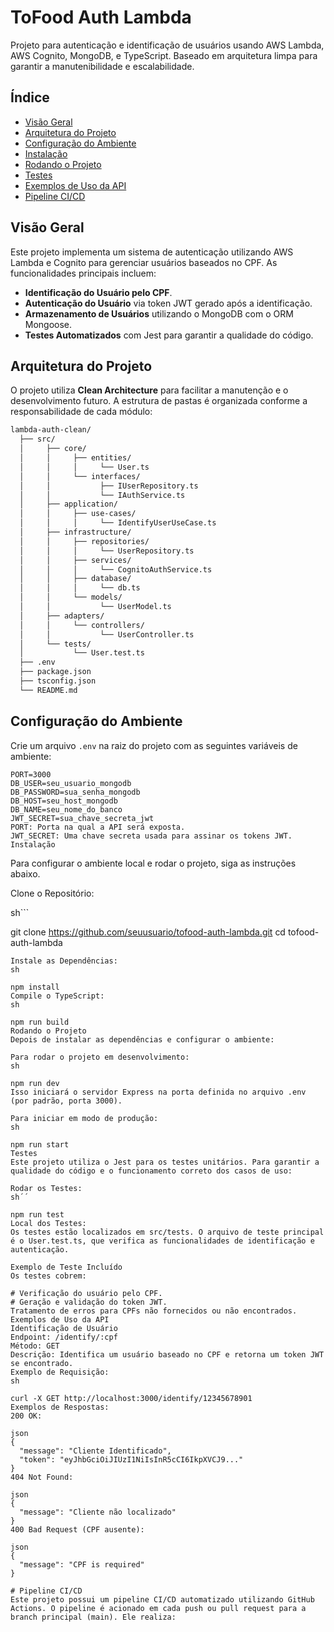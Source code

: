 # ToFood Auth Lambda

Projeto para autenticação e identificação de usuários usando AWS Lambda, AWS Cognito, MongoDB, e TypeScript. Baseado em arquitetura limpa para garantir a manutenibilidade e escalabilidade.

## Índice

- [Visão Geral](#visão-geral)
- [Arquitetura do Projeto](#arquitetura-do-projeto)
- [Configuração do Ambiente](#configuração-do-ambiente)
- [Instalação](#instalação)
- [Rodando o Projeto](#rodando-o-projeto)
- [Testes](#testes)
- [Exemplos de Uso da API](#exemplos-de-uso-da-api)
- [Pipeline CI/CD](#pipeline-cicd)

## Visão Geral

Este projeto implementa um sistema de autenticação utilizando AWS Lambda e Cognito para gerenciar usuários baseados no CPF. As funcionalidades principais incluem:

- **Identificação do Usuário pelo CPF**.
- **Autenticação do Usuário** via token JWT gerado após a identificação.
- **Armazenamento de Usuários** utilizando o MongoDB com o ORM Mongoose.
- **Testes Automatizados** com Jest para garantir a qualidade do código.

## Arquitetura do Projeto

O projeto utiliza **Clean Architecture** para facilitar a manutenção e o desenvolvimento futuro. A estrutura de pastas é organizada conforme a responsabilidade de cada módulo:

```bash
lambda-auth-clean/
  ├── src/
  │     ├── core/
  │     │     ├── entities/
  │     │     │     └── User.ts
  │     │     └── interfaces/
  │     │           ├── IUserRepository.ts
  │     │           └── IAuthService.ts
  │     ├── application/
  │     │     ├── use-cases/
  │     │     │     └── IdentifyUserUseCase.ts
  │     ├── infrastructure/
  │     │     ├── repositories/
  │     │     │     └── UserRepository.ts
  │     │     ├── services/
  │     │     │     └── CognitoAuthService.ts
  │     │     ├── database/
  │     │     │     └── db.ts
  │     │     └── models/
  │     │           └── UserModel.ts
  │     ├── adapters/
  │     │     └── controllers/
  │     │           └── UserController.ts
  │     └── tests/
  │           └── User.test.ts
  ├── .env
  ├── package.json
  ├── tsconfig.json
  └── README.md
```

## Configuração do Ambiente

Crie um arquivo `.env` na raiz do projeto com as seguintes variáveis de ambiente:

```env
PORT=3000
DB_USER=seu_usuario_mongodb
DB_PASSWORD=sua_senha_mongodb
DB_HOST=seu_host_mongodb
DB_NAME=seu_nome_do_banco
JWT_SECRET=sua_chave_secreta_jwt
PORT: Porta na qual a API será exposta.
JWT_SECRET: Uma chave secreta usada para assinar os tokens JWT.
Instalação
```

Para configurar o ambiente local e rodar o projeto, siga as instruções abaixo.

Clone o Repositório:

sh```

git clone https://github.com/seuusuario/tofood-auth-lambda.git
cd tofood-auth-lambda

```
Instale as Dependências:
sh

npm install
Compile o TypeScript:
sh

npm run build
Rodando o Projeto
Depois de instalar as dependências e configurar o ambiente:

Para rodar o projeto em desenvolvimento:
sh

npm run dev
Isso iniciará o servidor Express na porta definida no arquivo .env (por padrão, porta 3000).

Para iniciar em modo de produção:
sh

npm run start
Testes
Este projeto utiliza o Jest para os testes unitários. Para garantir a qualidade do código e o funcionamento correto dos casos de uso:

Rodar os Testes:
sh´´

npm run test
Local dos Testes:
Os testes estão localizados em src/tests. O arquivo de teste principal é o User.test.ts, que verifica as funcionalidades de identificação e autenticação.

Exemplo de Teste Incluído
Os testes cobrem:

# Verificação do usuário pelo CPF.
# Geração e validação do token JWT.
Tratamento de erros para CPFs não fornecidos ou não encontrados.
Exemplos de Uso da API
Identificação de Usuário
Endpoint: /identify/:cpf
Método: GET
Descrição: Identifica um usuário baseado no CPF e retorna um token JWT se encontrado.
Exemplo de Requisição:
sh

curl -X GET http://localhost:3000/identify/12345678901
Exemplos de Respostas:
200 OK:

json
{
  "message": "Cliente Identificado",
  "token": "eyJhbGciOiJIUzI1NiIsInR5cCI6IkpXVCJ9..."
}
404 Not Found:

json
{
  "message": "Cliente não localizado"
}
400 Bad Request (CPF ausente):

json
{
  "message": "CPF is required"
}

# Pipeline CI/CD
Este projeto possui um pipeline CI/CD automatizado utilizando GitHub Actions. O pipeline é acionado em cada push ou pull request para a branch principal (main). Ele realiza:
```
